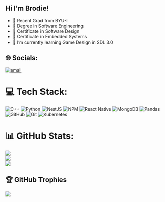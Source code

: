 ## Hi I'm Brodie!
- :key: Recent Grad from BYU-I<br/>
- :newspaper: Degree in Software Engineering<br/>
- :newspaper: Certificate in Software Design<br/>
- :newspaper: Certificate in Embedded Systems<br/>
- 🌱 I’m currently learning Game Design in SDL 3.0<br/>
 

## 🌐 Socials:
[![email](https://img.shields.io/badge/Email-D14836?logo=gmail&logoColor=white)](mailto:brodiembusby@hotmail.com) 

# 💻 Tech Stack:
![C++](https://img.shields.io/badge/c++-%2300599C.svg?style=for-the-badge&logo=c%2B%2B&logoColor=white) ![Python](https://img.shields.io/badge/python-3670A0?style=for-the-badge&logo=python&logoColor=ffdd54) ![NestJS](https://img.shields.io/badge/nestjs-%23E0234E.svg?style=for-the-badge&logo=nestjs&logoColor=white) ![NPM](https://img.shields.io/badge/NPM-%23CB3837.svg?style=for-the-badge&logo=npm&logoColor=white) ![React Native](https://img.shields.io/badge/react_native-%2320232a.svg?style=for-the-badge&logo=react&logoColor=%2361DAFB) ![MongoDB](https://img.shields.io/badge/MongoDB-%234ea94b.svg?style=for-the-badge&logo=mongodb&logoColor=white) ![Pandas](https://img.shields.io/badge/pandas-%23150458.svg?style=for-the-badge&logo=pandas&logoColor=white) ![GitHub](https://img.shields.io/badge/github-%23121011.svg?style=for-the-badge&logo=github&logoColor=white) ![Git](https://img.shields.io/badge/git-%23F05033.svg?style=for-the-badge&logo=git&logoColor=white) ![Kubernetes](https://img.shields.io/badge/kubernetes-%23326ce5.svg?style=for-the-badge&logo=kubernetes&logoColor=white)
# 📊 GitHub Stats:
![](https://github-readme-stats.vercel.app/api?username=brodiembusby&theme=dark&hide_border=false&include_all_commits=true&count_private=true)<br/>
![](https://nirzak-streak-stats.vercel.app/?user=brodiembusby&theme=dark&hide_border=false)<br/>
![](https://github-readme-stats.vercel.app/api/top-langs/?username=brodiembusby&theme=dark&hide_border=false&include_all_commits=true&count_private=true&layout=compact)

## 🏆 GitHub Trophies
![](https://github-profile-trophy.vercel.app/?username=brodiembusby&theme=shadow_green&no-frame=false&no-bg=false&margin-w=4)

<!-- Proudly created with GPRM ( https://gprm.itsvg.in ) -->
